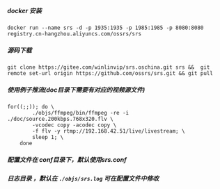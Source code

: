 ##### docker 安装

```
docker run --name srs -d -p 1935:1935 -p 1985:1985 -p 8080:8080 registry.cn-hangzhou.aliyuncs.com/ossrs/srs
```

##### 源码下载

```
git clone https://gitee.com/winlinvip/srs.oschina.git srs &&  git remote set-url origin https://github.com/ossrs/srs.git && git pull
```

##### 使用例子推流(doc目录下需要有对应的视频源文件)

```
for((;;)); do \
        ./objs/ffmpeg/bin/ffmpeg -re -i ./doc/source.200kbps.768x320.flv \
        -vcodec copy -acodec copy \
        -f flv -y rtmp://192.168.42.51/live/livestream; \
        sleep 1; \
    done
```

##### 配置文件在 conf目录下，默认使用srs.conf

##### 日志目录 ，默认在 `./objs/srs.log` 可在配置文件中修改


